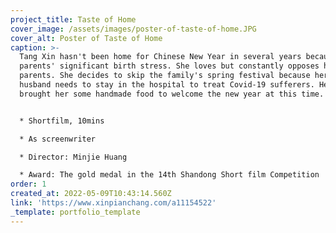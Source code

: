 ```yaml
---
project_title: Taste of Home
cover_image: /assets/images/poster-of-taste-of-home.JPG
cover_alt: Poster of Taste of Home
caption: >-
  Tang Xin hasn't been home for Chinese New Year in several years because of the
  parents' significant birth stress. She loves but constantly opposes her
  parents. She decides to skip the family's spring festival because her doctor's
  husband needs to stay in the hospital to treat Covid-19 sufferers. Her parents
  brought her some handmade food to welcome the new year at this time.


  * Shortfilm, 10mins

  * As screenwriter

  * Director: Minjie Huang

  * Award: The gold medal in the 14th Shandong Short film Competition
order: 1
created_at: 2022-05-09T10:43:14.560Z
link: 'https://www.xinpianchang.com/a11154522'
_template: portfolio_template
---
```


